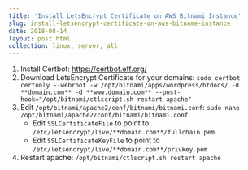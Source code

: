 ```yaml
---
title: 'Install LetsEncrypt Certificate on AWS Bitnami Instance'
slug: install-letsencrypt-certificate-on-aws-bitname-instance
date: 2018-08-14
layout: post.html
collection: linux, server, all
---
```

1. Install Certbot: https://certbot.eff.org/
2. Download LetsEncrypt Certificate for your domains: `sudo certbot certonly --webroot -w /opt/bitnami/apps/wordpress/htdocs/ -d **domain.com** -d **www.domain.com** --post-hook="/opt/bitnami/ctlscript.sh restart apache"`
3. Edit `/opt/bitnami/apache2/conf/bitnami/bitnami.conf`: `sudo nano /opt/bitnami/apache2/conf/bitnami/bitnami.conf`
   - Edit `SSLCertificateFile` to point to `/etc/letsencrypt/live/**domain.com**/fullchain.pem`
   - Edit `SSLCertificateKeyFile` to point to `/etc/letsencrypt/live/**domain.com**/privkey.pem`
4. Restart apache: `/opt/bitnami/ctlscript.sh restart apache`
